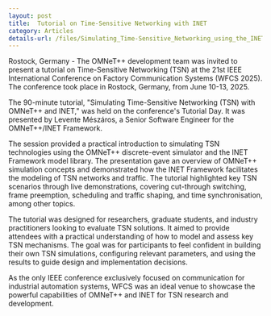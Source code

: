 ```yaml
---
layout: post
title:  Tutorial on Time-Sensitive Networking with INET
category: Articles
details-url: /files/Simulating_Time-Sensitive_Networking_using_the_INET_Framework_2025.pdf
---
```

Rostock, Germany - The OMNeT++ development team was invited to present a tutorial on Time-Sensitive Networking (TSN) at the 21st IEEE International Conference on Factory Communication Systems (WFCS 2025). The conference took place in Rostock, Germany, from June 10-13, 2025.

The 90-minute tutorial, "Simulating Time-Sensitive Networking (TSN) with OMNeT++ and INET," was held on the conference's Tutorial Day. It was presented by Levente Mészáros, a Senior Software Engineer for the OMNeT++/INET Framework.

The session provided a practical introduction to simulating TSN technologies using the OMNeT++ discrete-event simulator and the INET Framework model library. The presentation gave an overview of OMNeT++ simulation concepts and demonstrated how the INET Framework facilitates the modeling of TSN networks and traffic. The tutorial highlighted key TSN scenarios through live demonstrations, covering cut-through switching, frame preemption, scheduling and traffic shaping, and time synchronisation, among other topics.

The tutorial was designed for researchers, graduate students, and industry practitioners looking to evaluate TSN solutions. It aimed to provide attendees with a practical understanding of how to model and assess key TSN mechanisms. The goal was for participants to feel confident in building their own TSN simulations, configuring relevant parameters, and using the results to guide design and implementation decisions.

As the only IEEE conference exclusively focused on communication for industrial automation systems, WFCS was an ideal venue to showcase the powerful capabilities of OMNeT++ and INET for TSN research and development.
